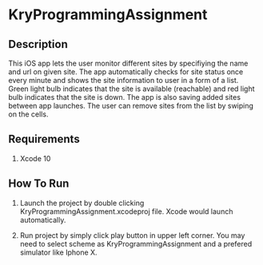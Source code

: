 # KryProgrammingAssignment


Description
---------
This iOS app lets the user monitor different sites by specifiying the name and url on given site. The app automatically checks for site status once every minute and shows the site information to user in a form of a list. Green light bulb indicates that the site is available (reachable) and red light bulb indicates that the site is down. The app is also saving added sites between app launches. The user can remove sites from the list by swiping on the cells.

Requirements
---------

1. Xcode 10



How To Run
---------

1. Launch the project by double clicking KryProgrammingAssignment.xcodeproj file. Xcode would launch automatically.

2. Run project by simply click play button in upper left corner. You may need to select scheme as KryProgrammingAssignment and a prefered simulator like Iphone X. 



